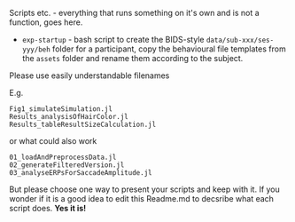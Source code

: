 Scripts etc. - everything that runs something on it's own and is not a function, goes here.

- `exp-startup` - bash script to create the BIDS-style `data/sub-xxx/ses-yyy/beh` folder for a participant, copy the behavioural file templates from the `assets` folder and rename them according to the subject.



Please use easily understandable filenames

E.g.
```
Fig1_simulateSimulation.jl
Results_analysisOfHairColor.jl
Results_tableResultSizeCalculation.jl
```

or what could also work
```
01_loadAndPreprocessData.jl
02_generateFilteredVersion.jl
03_analyseERPsForSaccadeAmplitude.jl
```

But please choose one way to present your scripts and keep with it. If you wonder if it is a good idea to edit this Readme.md to decsribe what each script does. **Yes it is!**
